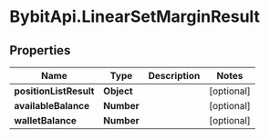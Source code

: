 # BybitApi.LinearSetMarginResult

## Properties
Name | Type | Description | Notes
------------ | ------------- | ------------- | -------------
**positionListResult** | **Object** |  | [optional] 
**availableBalance** | **Number** |  | [optional] 
**walletBalance** | **Number** |  | [optional] 


